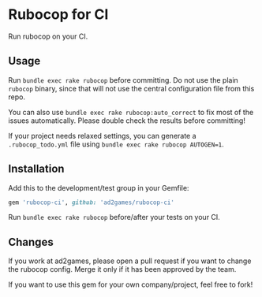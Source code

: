 # Rubocop for CI

Run rubocop on your CI.

## Usage

Run `bundle exec rake rubocop` before committing. Do not use the plain `rubocop` binary, since that will not use the central configuration file from this repo.

You can also use `bundle exec rake rubocop:auto_correct` to fix most of the issues automatically. Please double check the results before committing!

If your project needs relaxed settings, you can generate a `.rubocop_todo.yml` file using `bundle exec rake rubocop AUTOGEN=1`.

## Installation

Add this to the development/test group in your Gemfile:

```ruby
gem 'rubocop-ci', github: 'ad2games/rubocop-ci'
```

Run `bundle exec rake rubocop` before/after your tests on your CI. 

## Changes

If you work at ad2games, please open a pull request if you want to change the rubocop config. 
Merge it only if it has been approved by the team.

If you want to use this gem for your own company/project, feel free to fork!



